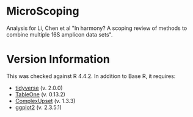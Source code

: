 # MicroScoping
Analysis for Li, Chen et al "In harmony? A scoping review of methods to combine multiple 16S amplicon data sets".

# Version Information

This was checked against R 4.4.2. In addition to Base R, it requires:

* [tidyverse](https://tidyverse.tidyverse.org/index.html) (v. 2.0.0)
* [TableOne](https://cran.r-project.org/web/packages/tableone/vignettes/introduction.html) (v. 0.13.2)
* [ComplexUpset](https://krassowski.github.io/complex-upset/index.html) (v. 1.3.3)
* [ggplot2](https://ggplot2.tidyverse.org/) (v. 2.3.5.1)
